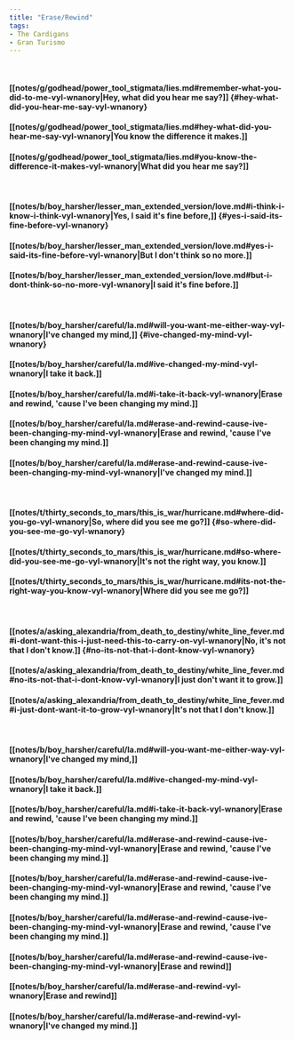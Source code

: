 ```yaml
---
title: "Erase/Rewind"
tags:
- The Cardigans
- Gran Turismo
---
```

&nbsp;
#### [[notes/g/godhead/power_tool_stigmata/lies.md#remember-what-you-did-to-me-vyl-wnanory|Hey, what did you hear me say?]] {#hey-what-did-you-hear-me-say-vyl-wnanory}
#### [[notes/g/godhead/power_tool_stigmata/lies.md#hey-what-did-you-hear-me-say-vyl-wnanory|You know the difference it makes.]]
#### [[notes/g/godhead/power_tool_stigmata/lies.md#you-know-the-difference-it-makes-vyl-wnanory|What did you hear me say?]]
&nbsp;
#### [[notes/b/boy_harsher/lesser_man_extended_version/love.md#i-think-i-know-i-think-vyl-wnanory|Yes, I said it's fine before,]] {#yes-i-said-its-fine-before-vyl-wnanory}
#### [[notes/b/boy_harsher/lesser_man_extended_version/love.md#yes-i-said-its-fine-before-vyl-wnanory|But I don't think so no more.]]
#### [[notes/b/boy_harsher/lesser_man_extended_version/love.md#but-i-dont-think-so-no-more-vyl-wnanory|I said it's fine before.]]
&nbsp;
#### [[notes/b/boy_harsher/careful/la.md#will-you-want-me-either-way-vyl-wnanory|I've changed my mind,]] {#ive-changed-my-mind-vyl-wnanory}
#### [[notes/b/boy_harsher/careful/la.md#ive-changed-my-mind-vyl-wnanory|I take it back.]]
#### [[notes/b/boy_harsher/careful/la.md#i-take-it-back-vyl-wnanory|Erase and rewind, 'cause I've been changing my mind.]]
#### [[notes/b/boy_harsher/careful/la.md#erase-and-rewind-cause-ive-been-changing-my-mind-vyl-wnanory|Erase and rewind, 'cause I've been changing my mind.]]
#### [[notes/b/boy_harsher/careful/la.md#erase-and-rewind-cause-ive-been-changing-my-mind-vyl-wnanory|I've changed my mind.]]
&nbsp;
#### [[notes/t/thirty_seconds_to_mars/this_is_war/hurricane.md#where-did-you-go-vyl-wnanory|So, where did you see me go?]] {#so-where-did-you-see-me-go-vyl-wnanory}
#### [[notes/t/thirty_seconds_to_mars/this_is_war/hurricane.md#so-where-did-you-see-me-go-vyl-wnanory|It's not the right way, you know.]]
#### [[notes/t/thirty_seconds_to_mars/this_is_war/hurricane.md#its-not-the-right-way-you-know-vyl-wnanory|Where did you see me go?]]
&nbsp;
#### [[notes/a/asking_alexandria/from_death_to_destiny/white_line_fever.md#i-dont-want-this-i-just-need-this-to-carry-on-vyl-wnanory|No, it's not that I don't know.]] {#no-its-not-that-i-dont-know-vyl-wnanory}
#### [[notes/a/asking_alexandria/from_death_to_destiny/white_line_fever.md#no-its-not-that-i-dont-know-vyl-wnanory|I just don't want it to grow.]]
#### [[notes/a/asking_alexandria/from_death_to_destiny/white_line_fever.md#i-just-dont-want-it-to-grow-vyl-wnanory|It's not that I don't know.]]
&nbsp;
#### [[notes/b/boy_harsher/careful/la.md#will-you-want-me-either-way-vyl-wnanory|I've changed my mind,]]
#### [[notes/b/boy_harsher/careful/la.md#ive-changed-my-mind-vyl-wnanory|I take it back.]]
#### [[notes/b/boy_harsher/careful/la.md#i-take-it-back-vyl-wnanory|Erase and rewind, 'cause I've been changing my mind.]]
#### [[notes/b/boy_harsher/careful/la.md#erase-and-rewind-cause-ive-been-changing-my-mind-vyl-wnanory|Erase and rewind, 'cause I've been changing my mind.]]
#### [[notes/b/boy_harsher/careful/la.md#erase-and-rewind-cause-ive-been-changing-my-mind-vyl-wnanory|Erase and rewind, 'cause I've been changing my mind.]]
#### [[notes/b/boy_harsher/careful/la.md#erase-and-rewind-cause-ive-been-changing-my-mind-vyl-wnanory|Erase and rewind, 'cause I've been changing my mind.]]
#### [[notes/b/boy_harsher/careful/la.md#erase-and-rewind-cause-ive-been-changing-my-mind-vyl-wnanory|Erase and rewind]]
#### [[notes/b/boy_harsher/careful/la.md#erase-and-rewind-vyl-wnanory|Erase and rewind]]
#### [[notes/b/boy_harsher/careful/la.md#erase-and-rewind-vyl-wnanory|I've changed my mind.]]
